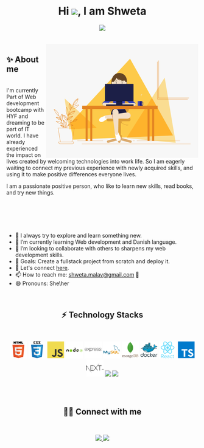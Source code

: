 <h1 align="center">Hi <img src="https://raw.githubusercontent.com/MartinHeinz/MartinHeinz/master/wave.gif" width="30px">, I am Shweta</h1>

<p align="center">
  <a href="https://github.com/DenverCoder1/readme-typing-svg"><img src="https://readme-typing-svg.herokuapp.com?color=FE64D9&center=true&lines=Project+Manager;Front-End+Web+Developer;Backend+Developer&center=true&width=380&height=45"></a>
</p>

<br>

<img align="right" alt="Greeting" width="400" src="https://github.com/Shweta-MG/Shweta-MG/blob/main/d4tvukbt5mra37cvwklk.gif" />

<p align="left" width="500">
<h2 align=""> ✨ About me </h2>
<br>
I'm currently Part of Web development bootcamp with HYF and dreaming to be part of IT world. I have already experienced the impact on lives created by welcoming technologies into work life. So I am eagerly waiting to connect my previous experience with newly acquired skills, and using it to make positive differences everyone lives. 

I am a passionate positive person, who like to learn new skills, read books, and try new things.  
</p>
<br>
<br>
<br>
<br>

- 🤩 I always try to explore and learn something new.
- 🌱 I’m currently learning Web development and Danish language.
- 👯 I’m looking to collaborate with others to sharpens my web development skills.
- 🥅 Goals: Create a fullstack project from scratch and deploy it. 
- 🎉 Let's connect [here](https://www.linkedin.com/in/shwetamalavgupta/).
- 📫 How to reach me: shweta.malav@gmail.com 📩
- 😄 Pronouns: She\her
<br>



<h2 align="center"> ⚡️ Technology Stacks </h2>
<br>
                  
<p align="center">
<code><img height="45" src="https://github.com/devicons/devicon/blob/master/icons/html5/html5-original-wordmark.svg"></code>
<code><img height="45" src="https://github.com/devicons/devicon/blob/master/icons/css3/css3-original-wordmark.svg"></code>
<code><img height="45" src="https://github.com/devicons/devicon/blob/master/icons/javascript/javascript-original.svg"></code>
<code><img height="45" src="https://github.com/devicons/devicon/blob/master/icons/nodejs/nodejs-original-wordmark.svg"></code>
<code><img height="45" src="https://github.com/devicons/devicon/blob/master/icons/express/express-original-wordmark.svg"></code>
<code><img height="45" src="https://github.com/devicons/devicon/blob/master/icons/mysql/mysql-original-wordmark.svg"></code>
<code><img height="45" src="https://github.com/devicons/devicon/blob/master/icons/mongodb/mongodb-original-wordmark.svg"></code>
<code><img height="45" src="https://github.com/devicons/devicon/blob/master/icons/docker/docker-original-wordmark.svg"></code>
<code><img height="45" src="https://github.com/devicons/devicon/blob/master/icons/react/react-original-wordmark.svg"></code>
<code><img height="45" src="https://github.com/devicons/devicon/blob/master/icons/typescript/typescript-original.svg"></code>
<code><img height="45" src="https://github.com/devicons/devicon/blob/master/icons/nextjs/nextjs-original-wordmark.svg"></code>
<code><img height="45" src="https://https://github.com/devicons/devicon/blob/master/icons/figma/figma-original.svg"></code>
<code><img height="45" src="https://https://https://github.com/devicons/devicon/blob/master/icons/git/git-original-wordmark.svg"></code>
</p>

<br>
<br>

<h2 align="center"> 🤝🏻 Connect with me </h2>
<br>

<p align="center">
  <a href="https://www.linkedin.com/in/shwetamalavgupta/">
   <img src="https://img.icons8.com/color/48/000000/linkedin.png"/>
  </a>
  <a href="mailto:shweta.malav@gmail.com">
     <img src="https://img.icons8.com/color/48/000000/gmail.png"/>
  </a>
</p>

<br />
